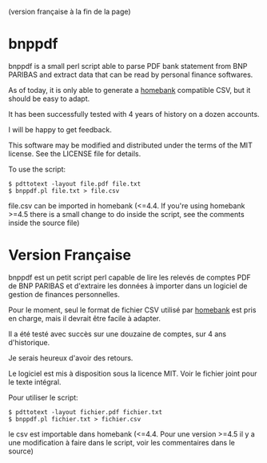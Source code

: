 (version française à la fin de la page)

bnppdf
======

bnppdf is a small perl script able to parse PDF bank statement from BNP PARIBAS and extract data that can be read by personal finance softwares.

As of today, it is only able to generate a [homebank](http://homebank.free.fr/) compatible CSV, but it should be easy to adapt.

It has been successfully tested with 4 years of history on a dozen accounts. 

I will be happy to get feedback.

This software may be modified and distributed under the terms of the MIT license. See the LICENSE file for details.

To use the script:

    $ pdttotext -layout file.pdf file.txt
    $ bnppdf.pl file.txt > file.csv

file.csv can be imported in homebank (<=4.4. If you're using homebank >=4.5 there is a small change to do inside the script, see the comments inside the source file) 

Version Française
=================

bnppdf est un petit script perl capable de lire les relevés de comptes PDF de BNP PARIBAS et d'extraire les données à importer dans un logiciel de gestion de finances personnelles.

Pour le moment, seul le format de fichier CSV utilisé par [homebank](http://homebank.free.fr/) est pris en charge, mais il devrait être facile à adapter.

Il a été testé avec succès sur une douzaine de comptes, sur 4 ans d'historique.

Je serais heureux d'avoir des retours.

Le logiciel est mis à disposition sous la licence MIT. Voir le fichier joint pour le texte intégral.

Pour utiliser le script:

    $ pdttotext -layout fichier.pdf fichier.txt
    $ bnppdf.pl fichier.txt > fichier.csv

le csv est importable dans homebank (<=4.4. Pour une version >=4.5 il y a une modification à faire dans le script, voir les commentaires dans le source) 
